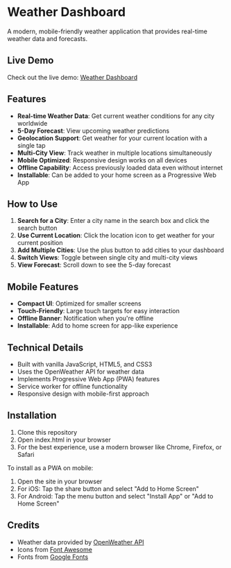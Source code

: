 # Weather Dashboard

A modern, mobile-friendly weather application that provides real-time weather data and forecasts.

## Live Demo

Check out the live demo: [Weather Dashboard](https://Hardik202003.github.io/weather-dashboard/)

## Features

- **Real-time Weather Data**: Get current weather conditions for any city worldwide
- **5-Day Forecast**: View upcoming weather predictions
- **Geolocation Support**: Get weather for your current location with a single tap
- **Multi-City View**: Track weather in multiple locations simultaneously
- **Mobile Optimized**: Responsive design works on all devices
- **Offline Capability**: Access previously loaded data even without internet
- **Installable**: Can be added to your home screen as a Progressive Web App

## How to Use

1. **Search for a City**: Enter a city name in the search box and click the search button
2. **Use Current Location**: Click the location icon to get weather for your current position
3. **Add Multiple Cities**: Use the plus button to add cities to your dashboard
4. **Switch Views**: Toggle between single city and multi-city views
5. **View Forecast**: Scroll down to see the 5-day forecast

## Mobile Features

- **Compact UI**: Optimized for smaller screens
- **Touch-Friendly**: Large touch targets for easy interaction
- **Offline Banner**: Notification when you're offline
- **Installable**: Add to home screen for app-like experience

## Technical Details

- Built with vanilla JavaScript, HTML5, and CSS3
- Uses the OpenWeather API for weather data
- Implements Progressive Web App (PWA) features
- Service worker for offline functionality
- Responsive design with mobile-first approach

## Installation

1. Clone this repository
2. Open index.html in your browser
3. For the best experience, use a modern browser like Chrome, Firefox, or Safari

To install as a PWA on mobile:
1. Open the site in your browser
2. For iOS: Tap the share button and select "Add to Home Screen"
3. For Android: Tap the menu button and select "Install App" or "Add to Home Screen"

## Credits

- Weather data provided by [OpenWeather API](https://openweathermap.org/)
- Icons from [Font Awesome](https://fontawesome.com/)
- Fonts from [Google Fonts](https://fonts.google.com/)

